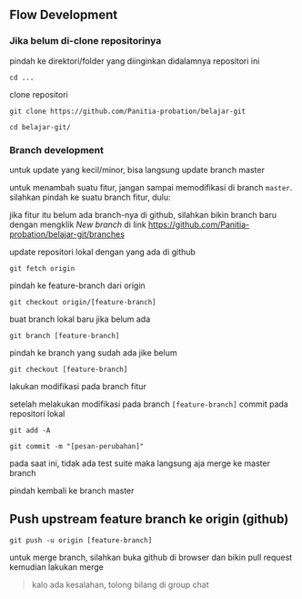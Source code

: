 ## Flow Development

### Jika belum di-clone repositorinya

pindah ke direktori/folder yang diinginkan didalamnya repositori ini 

`cd ...`

clone repositori

`git clone https://github.com/Panitia-probation/belajar-git`

`cd belajar-git/`

### Branch development

untuk update yang kecil/minor, bisa langsung update branch master

untuk menambah suatu fitur, jangan sampai memodifikasi di branch `master`. silahkan pindah ke suatu branch fitur, dulu:

jika fitur itu belum ada branch-nya di github, silahkan bikin branch baru dengan mengklik _New branch_ di link https://github.com/Panitia-probation/belajar-git/branches

update repositori lokal dengan yang ada di github 

`git fetch origin`

pindah ke feature-branch dari origin

`git checkout origin/[feature-branch]`

buat branch lokal baru jika belum ada

`git branch [feature-branch]`

pindah ke branch yang sudah ada jike belum

`git checkout [feature-branch]`

lakukan modifikasi pada branch fitur

setelah melakukan modifikasi pada branch `[feature-branch]` commit pada repositori lokal

`git add -A`

`git commit -m "[pesan-perubahan]"`

pada saat ini, tidak ada test suite maka langsung aja merge ke master branch

pindah kembali ke branch master

## Push upstream feature branch ke origin (github)

`git push -u origin [feature-branch]`

untuk merge branch, silahkan buka github di browser dan bikin pull request kemudian lakukan merge

> kalo ada kesalahan, tolong bilang di group chat
